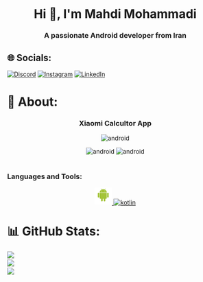 <h1 align="center">Hi 👋, I'm Mahdi Mohammadi</h1>
<h3 align="center">A passionate Android developer from Iran</h3>

## 🌐 Socials:
[![Discord](https://img.shields.io/badge/Discord-%237289DA.svg?logo=discord&logoColor=white)](https://discord.gg/mr_mati) [![Instagram](https://img.shields.io/badge/Instagram-%23E4405F.svg?logo=Instagram&logoColor=white)](https://instagram.com/mati_mdy) [![LinkedIn](https://img.shields.io/badge/LinkedIn-%230077B5.svg?logo=linkedin&logoColor=white)](https://linkedin.com/in/mahdi-mhammadi-298879260) 

# 💫 About:

<h3 align="center">Xiaomi Calcultor App</h3>
<p align="center">
  <img src="https://www.freepnglogos.com/uploads/xiaomi-png/xiaomi-logo-logos-marcas-8.png" alt="android" width="86" height="64"/>
</p>

<p align="center">
  <img src="https://s8.uupload.ir/files/20230808_122723_yvgi.png" alt="android" width="360" height="620"/>
  <img src="https://s8.uupload.ir/files/20230808_122733_6mx5.png" alt="android" width="360" height="620"/>
</p>

<p align="left">
</p>

#

<h3 align="left">Languages and Tools:</h3>
<p align="center"> <a href="https://developer.android.com" target="_blank" rel="noreferrer"> <img src="https://raw.githubusercontent.com/devicons/devicon/master/icons/android/android-original-wordmark.svg" alt="android" width="40" height="40"/> </a> <a href="https://kotlinlang.org" target="_blank" rel="noreferrer"> <img src="https://www.vectorlogo.zone/logos/kotlinlang/kotlinlang-icon.svg" alt="kotlin" width="40" height="40"/> </a> </p>

# 📊 GitHub Stats:
![](https://github-readme-stats.vercel.app/api?username=mr-mati&theme=dracula&hide_border=true&include_all_commits=true&count_private=false)<br/>
![](https://github-readme-streak-stats.herokuapp.com/?user=mr-mati&theme=dracula&hide_border=true)<br/>
![](https://github-readme-stats.vercel.app/api/top-langs/?username=mr-mati&theme=dracula&hide_border=true&include_all_commits=true&count_private=false&layout=compact)
